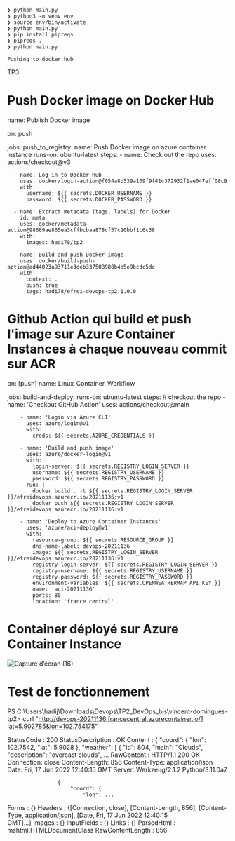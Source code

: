 ```
❯ python main.py
❯ python3 -m venv env
❯ source env/bin/activate
❯ python main.py
❯ pip install pipreqs
❯ pipreqs .
❯ python main.py

Pushing to docker hub

```



TP3 

# Push Docker image on Docker Hub

name: Publish Docker image

on: push

jobs:
  push_to_registry:
    name: Push Docker image on azure container instance
    runs-on: ubuntu-latest
    steps:
      - name: Check out the repo
        uses: actions/checkout@v3
      
      - name: Log in to Docker Hub
        uses: docker/login-action@f054a8b539a109f9f41c372932f1ae047eff08c9
        with:
          username: ${{ secrets.DOCKER_USERNAME }}
          password: ${{ secrets.DOCKER_PASSWORD }}
      
      - name: Extract metadata (tags, labels) for Docker
        id: meta
        uses: docker/metadata-action@98669ae865ea3cffbcbaa878cf57c20bbf1c6c38
        with:
          images: hadi78/tp2
      
      - name: Build and push Docker image
        uses: docker/build-push-action@ad44023a93711e3deb337508980b4b5e9bcdc5dc
        with:
          context: .
          push: true
          tags: hadi78/efrei-devops-tp2:1.0.0
          
          

# Github Action qui build et push l'image sur Azure Container Instances à chaque nouveau commit sur ACR 

on: [push]
name: Linux_Container_Workflow

jobs:
    build-and-deploy:
        runs-on: ubuntu-latest
        steps:
        # checkout the repo
        - name: 'Checkout GitHub Action'
          uses: actions/checkout@main
          
        - name: 'Login via Azure CLI'
          uses: azure/login@v1
          with:
            creds: ${{ secrets.AZURE_CREDENTIALS }}
        
        - name: 'Build and push image'
          uses: azure/docker-login@v1
          with:
            login-server: ${{ secrets.REGISTRY_LOGIN_SERVER }}
            username: ${{ secrets.REGISTRY_USERNAME }}
            password: ${{ secrets.REGISTRY_PASSWORD }}
        - run: |
            docker build . -t ${{ secrets.REGISTRY_LOGIN_SERVER }}/efreidevops.azurecr.io/20211136:v1
            docker push ${{ secrets.REGISTRY_LOGIN_SERVER }}/efreidevops.azurecr.io/20211136:v1

        - name: 'Deploy to Azure Container Instances'
          uses: 'azure/aci-deploy@v1'
          with:
            resource-group: ${{ secrets.RESOURCE_GROUP }}
            dns-name-label: devops-20211136
            image: ${{ secrets.REGISTRY_LOGIN_SERVER }}/efreidevops.azurecr.io/20211136:v1
            registry-login-server: ${{ secrets.REGISTRY_LOGIN_SERVER }}
            registry-username: ${{ secrets.REGISTRY_USERNAME }}
            registry-password: ${{ secrets.REGISTRY_PASSWORD }}
            environment-variables: ${{ secrets.OPENWEATHERMAP_API_KEY }}   
            name: 'aci-20211136'
            ports: 80
            location: 'france central'




# Container déployé sur Azure Container Instance


![Capture d’écran (16)](https://user-images.githubusercontent.com/33461956/174312659-c69758ab-6efe-45ee-aa0f-d0a648f7024a.png)






 # Test de fonctionnement

PS C:\Users\hadij\Downloads\Devops\TP2_DevOps_bis\vincent-domingues-tp2> curl "http://devops-20211136.francecentral.azurecontainer.io/?lat=5.902785&lon=102.754175"


StatusCode        : 200
StatusDescription : OK
Content           : {
                        "coord": {
                            "lon": 102.7542,
                            "lat": 5.9028
                        },
                        "weather": [
                            {
                                "id": 804,
                                "main": "Clouds",
                                "description": "overcast clouds",
                       ...
RawContent        : HTTP/1.1 200 OK
                    Connection: close
                    Content-Length: 856
                    Content-Type: application/json
                    Date: Fri, 17 Jun 2022 12:40:15 GMT
                    Server: Werkzeug/2.1.2 Python/3.11.0a7

                    {
                        "coord": {
                            "lon": ...
Forms             : {}
Headers           : {[Connection, close], [Content-Length, 856], [Content-Type, application/json], [Date, Fri, 17 Jun 2022 12:40:15      
                    GMT]...}
Images            : {}
InputFields       : {}
Links             : {}
ParsedHtml        : mshtml.HTMLDocumentClass
RawContentLength  : 856


